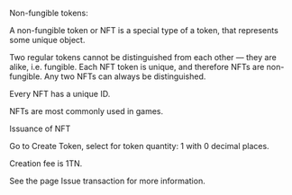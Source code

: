 Non-fungible tokens:

A non-fungible token or NFT is a special type of a token, that represents some unique object.

Two regular tokens cannot be distinguished from each other — they are alike, i.e. fungible. Each NFT token is unique, and therefore NFTs are non-fungible. Any two NFTs can always be distinguished.

Every NFT has a unique ID.

NFTs are most commonly used in games.



Issuance of NFT

Go to Create Token, select for token quantity: 1 with 0 decimal places.

Creation fee is 1TN.

See the page Issue transaction for more information.